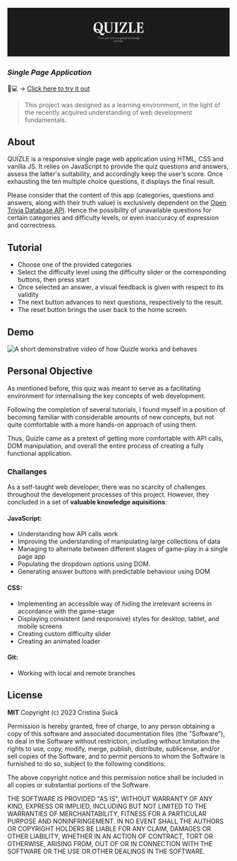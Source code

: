 ![](images/banner.png)

### _Single Page Application_

📱💻 → [Click here to try it out](https://yupseth.github.io/quiz-single-page-app/)

> This project was designed as a learning environment, in the light of the recently acquired understanding of web development fundamentals.

## About

QUIZLE is a responsive single page web application using HTML, CSS and vanilla JS. It relies on JavaScript to provide the quiz questions and answers, assess the latter's suitability, and accordingly keep the user’s score. Once exhausting the ten multiple choice questions, it displays the final result.

Please consider that the content of this app (categories, questions and answers, along with their truth value) is exclusively dependent on the [Open Trivia Database API](https://opentdb.com). Hence the possibility of unavailable questions for certain categories and difficulty levels, or even inaccuracy of expression and correctness.

## Tutorial

- Choose one of the provided categories
- Select the difficulty level using the difficulty slider or the corresponding buttons, then press start
- Once selected an answer, a visual feedback is given with respect to its validity
- The next button advances to next questions, respectively to the result.
- The reset button brings the user back to the home screen.

## Demo

![A short demonstrative video of how Quizle works and behaves](.gif)

## Personal Objective

As mentioned before, this quiz was meant to serve as a facilitating environment for internalising the key concepts of web development.

Following the completion of several tutorials, I found myself in a position of becoming familiar with considerable amounts of new concepts, but not quite comfortable with a more hands-on approach of using them.

Thus, Quizle came as a pretext of getting more comfortable with API calls, DOM manipulation, and overall the entire process of creating a fully functional application.

### Challanges

As a self-taught web developer, there was no scarcity of challenges throughout the development processes of this project. However, they concluded in a set of **valuable knowledge aquisitions**:

#### JavaScript:

- Understanding how API calls work
- Improving the understanding of manipulating large collections of data
- Managing to alternate between different stages of game-play in a single page app
- Populating the dropdown options using DOM.
- Generating answer buttons with predictable behaviour using DOM

#### CSS:

- Implementing an accessible way of hiding the irrelevant screens in accordance with the game-stage
- Displaying consistent (and responsive) styles for desktop, tablet, and mobile screens
- Creating custom difficulty slider
- Creating an animated loader

#### Git:

- Working with local and remote branches

## License

**MIT**
Copyright (c) 2023 Cristina Șuică

Permission is hereby granted, free of charge, to any person obtaining a copy of this software and associated documentation files (the "Software"), to deal in the Software without restriction, including without limitation the rights to use, copy, modify, merge, publish, distribute, sublicense, and/or sell copies of the Software, and to permit persons to whom the Software is furnished to do so, subject to the following conditions:

The above copyright notice and this permission notice shall be included in all
copies or substantial portions of the Software.

THE SOFTWARE IS PROVIDED "AS IS", WITHOUT WARRANTY OF ANY KIND, EXPRESS OR
IMPLIED, INCLUDING BUT NOT LIMITED TO THE WARRANTIES OF MERCHANTABILITY,
FITNESS FOR A PARTICULAR PURPOSE AND NONINFRINGEMENT. IN NO EVENT SHALL THE
AUTHORS OR COPYRIGHT HOLDERS BE LIABLE FOR ANY CLAIM, DAMAGES OR OTHER
LIABILITY, WHETHER IN AN ACTION OF CONTRACT, TORT OR OTHERWISE, ARISING FROM,
OUT OF OR IN CONNECTION WITH THE SOFTWARE OR THE USE OR OTHER DEALINGS IN THE
SOFTWARE.
